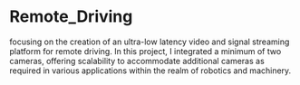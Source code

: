 # Remote_Driving
focusing on the creation of an ultra-low latency video and signal streaming platform for remote driving. In this project, I integrated a minimum of two cameras, offering scalability to accommodate additional cameras as required in various applications within the realm of robotics and machinery.
